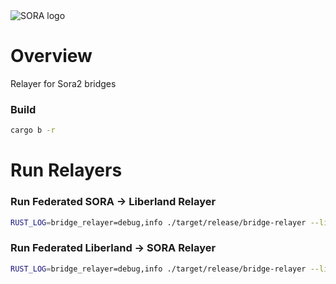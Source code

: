<img alt="SORA logo" src="https://static.tildacdn.com/tild3664-3939-4236-b762-306663333564/sora_small.svg"/>

# Overview

Relayer for Sora2 bridges

### Build

```sh
cargo b -r
```
# Run Relayers

### Run Federated SORA -> Liberland Relayer

```sh
RUST_LOG=bridge_relayer=debug,info ./target/release/bridge-relayer --liberland-url ws://{LIBERLAND_ADDRESS} --liberland-key {KEY_POSTFIX} --substrate-url ws://{SORA_ADDRESS} --substrate-key {KEY_POSTFIX} bridge relay sora liberland trusted --signer {YOUR_SEED}
```

### Run Federated Liberland -> SORA Relayer

```sh
RUST_LOG=bridge_relayer=debug,info ./target/release/bridge-relayer --liberland-url ws://{LIBERLAND_ADDRESS} --liberland-key {KEY_POSTFIX} --substrate-url ws://{SORA_ADDRESS}--substrate-key {KEY_POSTFIX} bridge relay liberland sora trusted --signer {YOUR_SEED}
```
